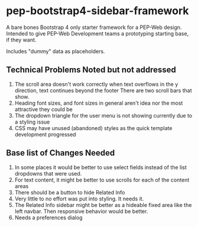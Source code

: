 # pep-bootstrap4-sidebar-framework

A bare bones Bootstrap 4 only starter framework for a PEP-Web design.  Intended to give PEP-Web Development teams a prototyping starting base, if they want.
 
Includes "dummy" data as placeholders.
 
## Technical Problems Noted but not addressed

1. The scroll area doesn't work correctly when text overflows in the y direction, text continues beyond the footer  There are two scroll bars that show. 
2. Heading font sizes, and font sizes in general aren't idea nor the most attractive they could be
3. The dropdown triangle for the user menu is not showing currently due to a styling issue
4. CSS may have unused (abandoned) styles as the quick template development progressed 

## Base list of Changes Needed      
 
1. In some places it would be better to use select fields instead of the list dropdowns that were used.
2. For text content, it might be better to use scrolls for each of the content areas
3. There should be a button to hide Related Info
4. Very little to no effort was put into styling.  It needs it.
5. The Related Info sidebar might be better as a hideable fixed area like the left navbar.  Then responsive behavior would be better.
6. Needs a preferences dialog 

